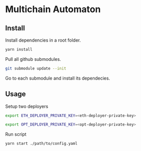 # Multichain Automaton

## Install

Install dependencies in a root folder.

```bash
yarn install
```

Pull all github submodules.

```bash
git submodule update --init
```

Go to each submodule and install its dependecies.

## Usage

Setup two deployers

```bash
export ETH_DEPLOYER_PRIVATE_KEY=<eth-deployer-private-key>
```


```bash
export OPT_DEPLOYER_PRIVATE_KEY=<opt-deployer-private-key>
```


Run script 

```bash
yarn start ./path/to/config.yaml
```
